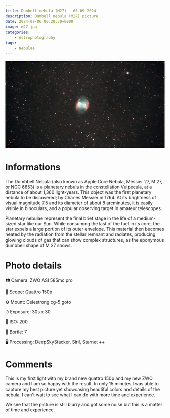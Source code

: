 ```yaml
---
title: Dumbell nebula (M27) - 06-09-2024
description: Dumbell nebula (M27) picture
date: 2024-09-06 00:20:30+0000
image: m27.jpg
categories:
    - Astrophotography
tags:
    - Nebulae
---
```


![m27 picture](m27.jpg)

# Informations

The Dumbbell Nebula (also known as Apple Core Nebula, Messier 27, M 27, or NGC 6853) is a planetary nebula in the constellation Vulpecula, at a distance of about 1,360 light-years. This object was the first planetary nebula to be discovered; by Charles Messier in 1764. At its brightness of visual magnitude 7.5 and its diameter of about 8 arcminutes, it is easily visible in binoculars, and a popular observing target in amateur telescopes.

Planetary nebulae represent the final brief stage in the life of a medium-sized star like our Sun. While consuming the last of the fuel in its core, the star expels a large portion of its outer envelope. This material then becomes heated by the radiation from the stellar remnant and radiates, producing glowing clouds of gas that can show complex structures, as the eponymous dumbbell shape of M 27 shows.

# Photo details

📷 Camera: ZWO ASI 585mc pro

🔭 Scope: Quattro 150p

⚙️ Mount: Celestrong cg-5 goto

⏱ Exposure: 30s x 30

🌌 ISO: 200

🌇 Bortle: 7

🖥 Processing: DeepSkyStacker, Siril, Starnet ++

# Comments

This is my first light with my brand new quattro 150p and my new ZWO camera and I am so happy with the result.
In only 15 minutes I was able to capture my best picture yet showcasing beautiful colors and details of the nebula. I can't wait to see what I can do with more time and experience. 

We see that the picture is still blurry and got some noise but this is a matter of time and experience.